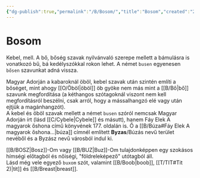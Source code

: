 ```yaml
---
{"dg-publish":true,"permalink":"/B/Bosom/","title":"Bosom","created":"2023-10-11T06:26","updated":"2024-10-24T22:18"}
---
```



# Bosom

Kebel, mell. A bő, bőség szavak nyilvánvaló szerepe mellett a bámulásra is vonatkozó bű, bá kedélyszókkal rokon lehet. A német `busen` egyenesen `bősen` szavunkat adná vissza.  

Magyar Adorján a kabaroknál öböl, kebel szavak után szintén említi a bőséget, mint ahogy [[O/Öböl\|öböl]] öb gyöke nem más mint a [[B/Bő\|bő]] szavunk megfordítása (a kéthangos szótagoknál viszont nem kell megfordításról beszélni, csak arról, hogy a mássalhangzó elé vagy után ejtjük a magánhangzót).  
A kebel és öböl szavak mellett a német `busen` szóról nemcsak Magyar Adorján írt (lásd [[C/Cybele\|Cybele]] és másutt), hanem Fáy Elek A magyarok őshona című könyvének 177. oldalán is. Ő a [[B/Búza#Fáy Elek A magyarok őshona...\|búza]] címnél említett **Byzas**/Búzás nevű terület nevéből és a Byzász nevű városból indul ki.  

[[B/BOSZ\|Bosz]]-Om vagy [[B/BUZ\|Buz]]-Om tulajdonképpen egy szokásos hímségi előtagból és nőiségi, "földreleképező" utótagból áll.  
Lásd még vele egyező `buxom` szót, valamint [[B/Boob\|boob]], [[T/TIT#Tit 2)\|tit]] és [[B/Breast\|breast]].  